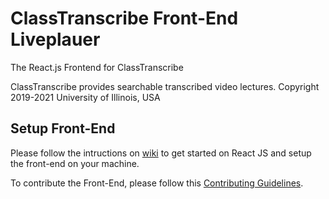 # ClassTranscribe Front-End Liveplauer

The React.js Frontend for ClassTranscribe

ClassTranscribe provides searchable transcribed video lectures. Copyright 2019-2021 University of Illinois, USA

## Setup Front-End

Please follow the intructions on [wiki](https://github.com/classtranscribe/FrontEnd/wiki) to get started on React JS and setup the front-end on your machine.

To contribute the Front-End, please follow this [Contributing Guidelines](https://github.com/classtranscribe/FrontEnd/wiki/Contributing-Guidelines).
